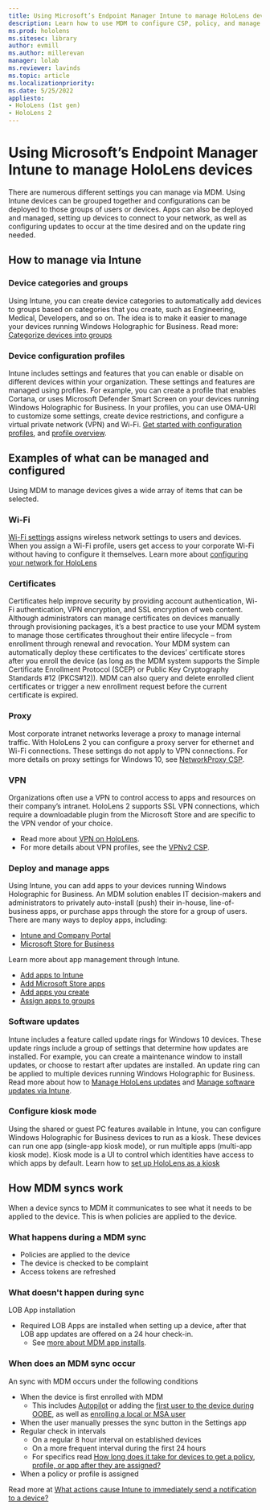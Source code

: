 ```yaml
---
title: Using Microsoft’s Endpoint Manager Intune to manage HoloLens devices
description: Learn how to use MDM to configure CSP, policy, and manage HoloLens mixed reality devices at scale using Intune. 
ms.prod: hololens
ms.sitesec: library
author: evmill
ms.author: millerevan
manager: lolab
ms.reviewer: lavinds
ms.topic: article
ms.localizationpriority:
ms.date: 5/25/2022
appliesto:
- HoloLens (1st gen)
- HoloLens 2
---
```


# Using Microsoft’s Endpoint Manager Intune to manage HoloLens devices

There are numerous different settings you can manage via MDM. Using Intune devices can be grouped together and configurations can be deployed to those groups of users or devices. Apps can also be deployed and managed, setting up devices to connect to your network, as well as configuring updates to occur at the time desired and on the update ring needed. 

## How to manage via Intune

### Device categories and groups
Using Intune, you can create device categories to automatically add devices to groups based on categories that you create, such as Engineering, Medical, Developers, and so on. The idea is to make it easier to manage your devices running Windows Holographic for Business.
Read more: [Categorize devices into groups](/mem/intune/enrollment/device-group-mapping)

### Device configuration profiles
Intune includes settings and features that you can enable or disable on different devices within your organization. These settings and features are managed using profiles. For example, you can create a profile that enables Cortana, or uses Microsoft Defender Smart Screen on your devices running Windows Holographic for Business.
In your profiles, you can use OMA-URI to customize some settings, create device restrictions, and configure a virtual private network (VPN) and Wi-Fi.
[Get started with configuration profiles](/mem/intune/configuration/device-profiles), and [profile overview](/mem/intune/configuration/device-profile-create).

## Examples of what can be managed and configured

Using MDM to manage devices gives a wide array of items that can be selected. 

### Wi-Fi
[Wi-Fi settings](/mem/intune/configuration/wi-fi-settings-configure) assigns wireless network settings to users and devices. When you assign a Wi-Fi profile, users get access to your corporate Wi-Fi without having to configure it themselves.
Learn more about [configuring your network for HoloLens](hololens-commercial-infrastructure.md)

### Certificates
Certificates help improve security by providing account authentication, Wi-Fi authentication, VPN encryption, and SSL encryption of web content. Although administrators can manage certificates on devices manually through provisioning packages, it’s a best practice to use your MDM system to manage those certificates throughout their entire lifecycle – from enrollment through renewal and revocation. Your MDM system can automatically deploy these certificates to the devices’ certificate stores after you enroll the device (as long as the MDM system supports the Simple Certificate Enrollment Protocol (SCEP) or Public Key Cryptography Standards #12 (PKCS#12)). MDM can also query and delete enrolled client certificates or trigger a new enrollment request before the current certificate is expired. 

### Proxy
Most corporate intranet networks leverage a proxy to manage internal traffic. With HoloLens 2 you can configure a proxy server for ethernet and Wi-Fi connections. These settings do not apply to VPN connections. 
For more details on proxy settings for Windows 10, see [NetworkProxy CSP](/windows/client-management/mdm/networkproxy-csp).

### VPN
Organizations often use a VPN to control access to apps and resources on their company’s intranet. HoloLens 2 supports SSL VPN connections, which require a downloadable plugin from the Microsoft Store and are specific to the VPN vendor of your choice. 
- Read more about [VPN on HoloLens](hololens-network.md#vpn).
- For more details about VPN profiles, see the [VPNv2 CSP](/windows/client-management/mdm/vpnv2-csp).

### Deploy and manage apps
Using Intune, you can add apps to your devices running Windows Holographic for Business. An MDM solution enables IT decision-makers and administrators to privately auto-install (push) their in-house, line-of-business apps, or purchase apps through the store for a group of users. There are many ways to deploy apps, including:
-	[Intune and Company Portal]( app-deploy-intune.md)
-	[Microsoft Store for Business]( app-deploy-store-business.md)

Learn more about app management through Intune.
-	[Add apps to Intune](/mem/intune/apps/apps-add)
-	[Add Microsoft Store apps](/mem/intune/apps/store-apps-windows)
-	[Add apps you create](/mem/intune/apps/lob-apps-windows)
- [Assign apps to groups](/mem/intune/apps/apps-deploy)

### Software updates
Intune includes a feature called update rings for Windows 10 devices. These update rings include a group of settings that determine how updates are installed. For example, you can create a maintenance window to install updates, or choose to restart after updates are installed. An update ring can be applied to multiple devices running Windows Holographic for Business.
Read more about how to [Manage HoloLens updates](hololens-updates.md) and [Manage software updates via Intune](/mem/intune/protect/windows-update-for-business-configure).

### Configure kiosk mode
Using the shared or guest PC features available in Intune, you can configure Windows Holographic for Business devices to run as a kiosk. These devices can run one app (single-app kiosk mode), or run multiple apps (multi-app kiosk mode). Kiosk mode is a UI to control which identities have access to which apps by default.
Learn how to [set up HoloLens as a kiosk]( hololens-kiosk.md)

## How MDM syncs work

When a device syncs to MDM it communicates to see what it needs to be applied to the device. This is when policies are applied to the device. 

### What happens during a MDM sync

- Policies are applied to the device
- The device is checked to be complaint
- Access tokens are refreshed

### What doesn't happen during sync

LOB App installation
- Required LOB Apps are installed when setting up a device, after that LOB app updates are offered on a 24 hour check-in. 
    - See [more about MDM app installs](app-deploy-intune.md#about-lob-app-updates).

### When does an MDM sync occur

An sync with MDM occurs under the following conditions

- When the device is first enrolled with MDM
    - This includes [Autopilot](hololens2-autopilot.md) or adding the [first user to the device during OOBE](hololens-enroll-mdm.md#auto-enrollment-in-mdm), as well as [enrolling a local or MSA user](hololens-enroll-mdm.md#for-single-user-devices)
- When the user manually presses the sync button in the Settings app
- Regular check in intervals
    - On a regular 8 hour interval on established devices
    - On a more frequent interval during the first 24 hours
    - For specifics read [How long does it take for devices to get a policy, profile, or app after they are assigned?](/mem/intune/configuration/device-profile-troubleshoot#how-long-does-it-take-for-devices-to-get-a-policy-profile-or-app-after-they-are-assigned)
- When a policy or profile is assigned

Read more at [What actions cause Intune to immediately send a notification to a device?](/mem/intune/configuration/device-profile-troubleshoot#what-actions-cause-intune-to-immediately-send-a-notification-to-a-device)
